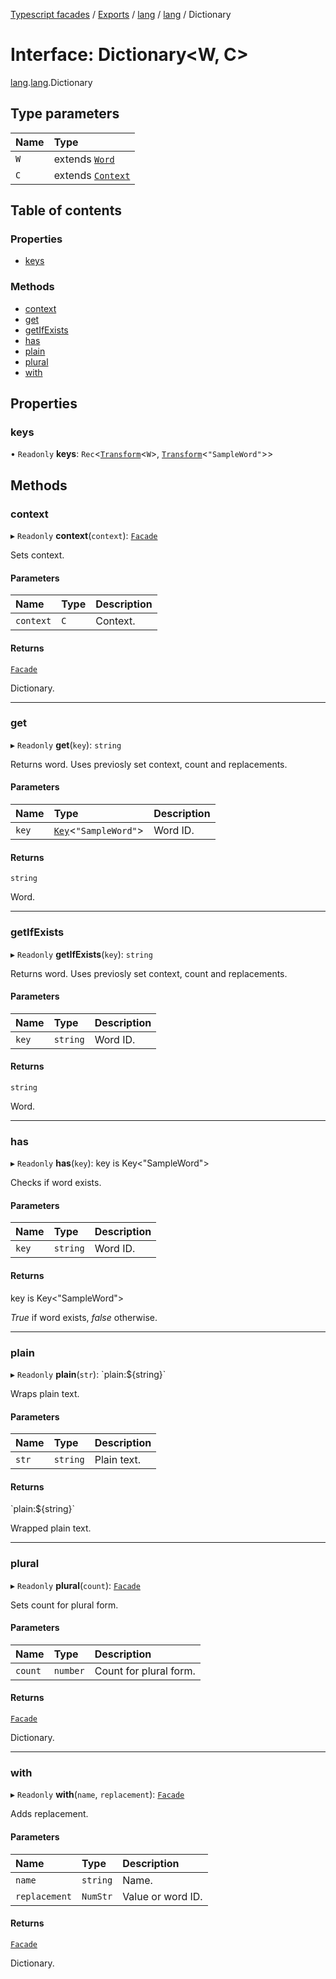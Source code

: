 [Typescript facades](../index.md) / [Exports](../modules.md) / [lang](../modules/lang.md) / [lang](../modules/lang.lang-1.md) / Dictionary

# Interface: Dictionary<W, C\>

[lang](../modules/lang.md).[lang](../modules/lang.lang-1.md).Dictionary

## Type parameters

| Name | Type |
| :------ | :------ |
| `W` | extends [`Word`](../modules/lang.lang-1.md#word) |
| `C` | extends [`Context`](../modules/lang.lang-1.md#context) |

## Table of contents

### Properties

- [keys](lang.lang-1.Dictionary.md#keys)

### Methods

- [context](lang.lang-1.Dictionary.md#context)
- [get](lang.lang-1.Dictionary.md#get)
- [getIfExists](lang.lang-1.Dictionary.md#getifexists)
- [has](lang.lang-1.Dictionary.md#has)
- [plain](lang.lang-1.Dictionary.md#plain)
- [plural](lang.lang-1.Dictionary.md#plural)
- [with](lang.lang-1.Dictionary.md#with)

## Properties

### keys

• `Readonly` **keys**: `Rec`<[`Transform`](../modules/lang.lang-1.md#transform)<`W`\>, [`Transform`](../modules/lang.lang-1.md#transform)<``"SampleWord"``\>\>

## Methods

### context

▸ `Readonly` **context**(`context`): [`Facade`](../modules/lang.lang-1.md#facade)

Sets context.

#### Parameters

| Name | Type | Description |
| :------ | :------ | :------ |
| `context` | `C` | Context. |

#### Returns

[`Facade`](../modules/lang.lang-1.md#facade)

Dictionary.

___

### get

▸ `Readonly` **get**(`key`): `string`

Returns word. Uses previosly set context, count and replacements.

#### Parameters

| Name | Type | Description |
| :------ | :------ | :------ |
| `key` | [`Key`](../modules/lang.lang-1.md#key)<``"SampleWord"``\> | Word ID. |

#### Returns

`string`

Word.

___

### getIfExists

▸ `Readonly` **getIfExists**(`key`): `string`

Returns word. Uses previosly set context, count and replacements.

#### Parameters

| Name | Type | Description |
| :------ | :------ | :------ |
| `key` | `string` | Word ID. |

#### Returns

`string`

Word.

___

### has

▸ `Readonly` **has**(`key`): key is Key<"SampleWord"\>

Checks if word exists.

#### Parameters

| Name | Type | Description |
| :------ | :------ | :------ |
| `key` | `string` | Word ID. |

#### Returns

key is Key<"SampleWord"\>

_True_ if word exists, _false_ otherwise.

___

### plain

▸ `Readonly` **plain**(`str`): \`plain:${string}\`

Wraps plain text.

#### Parameters

| Name | Type | Description |
| :------ | :------ | :------ |
| `str` | `string` | Plain text. |

#### Returns

\`plain:${string}\`

Wrapped plain text.

___

### plural

▸ `Readonly` **plural**(`count`): [`Facade`](../modules/lang.lang-1.md#facade)

Sets count for plural form.

#### Parameters

| Name | Type | Description |
| :------ | :------ | :------ |
| `count` | `number` | Count for plural form. |

#### Returns

[`Facade`](../modules/lang.lang-1.md#facade)

Dictionary.

___

### with

▸ `Readonly` **with**(`name`, `replacement`): [`Facade`](../modules/lang.lang-1.md#facade)

Adds replacement.

#### Parameters

| Name | Type | Description |
| :------ | :------ | :------ |
| `name` | `string` | Name. |
| `replacement` | `NumStr` | Value or word ID. |

#### Returns

[`Facade`](../modules/lang.lang-1.md#facade)

Dictionary.

